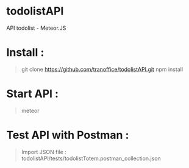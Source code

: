 # todolistAPI
API todolist - Meteor.JS

# Install :
> git clone https://github.com/tranoffice/todolistAPI.git
> npm install

# Start API :
> meteor

# Test API with Postman :
> Import JSON file : todolistAPI/tests/todolistTotem.postman_collection.json
